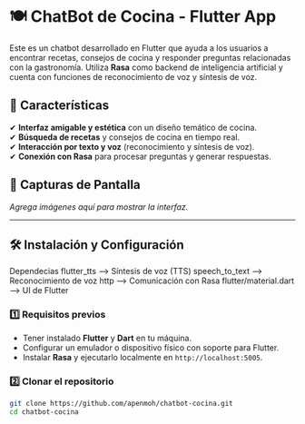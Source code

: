 # 🍽️ ChatBot de Cocina - Flutter App  

Este es un chatbot desarrollado en Flutter que ayuda a los usuarios a encontrar recetas, consejos de cocina y responder preguntas relacionadas con la gastronomía. Utiliza **Rasa** como backend de inteligencia artificial y cuenta con funciones de reconocimiento de voz y síntesis de voz.

## 🚀 Características  

✔ **Interfaz amigable y estética** con un diseño temático de cocina.  
✔ **Búsqueda de recetas** y consejos de cocina en tiempo real.  
✔ **Interacción por texto y voz** (reconocimiento y síntesis de voz).  
✔ **Conexión con Rasa** para procesar preguntas y generar respuestas.  

## 📸 Capturas de Pantalla  
_Agrega imágenes aquí para mostrar la interfaz._

---

## 🛠️ Instalación y Configuración  
Dependecias
flutter_tts -->	Síntesis de voz (TTS)
speech_to_text --> 	Reconocimiento de voz
http --> 	Comunicación con Rasa
flutter/material.dart --> 	UI de Flutter

### 1️⃣ Requisitos previos  
- Tener instalado **Flutter** y **Dart** en tu máquina.  
- Configurar un emulador o dispositivo físico con soporte para Flutter.  
- Instalar **Rasa** y ejecutarlo localmente en `http://localhost:5005`.  

### 2️⃣ Clonar el repositorio  
```bash
git clone https://github.com/apenmoh/chatbot-cocina.git
cd chatbot-cocina
